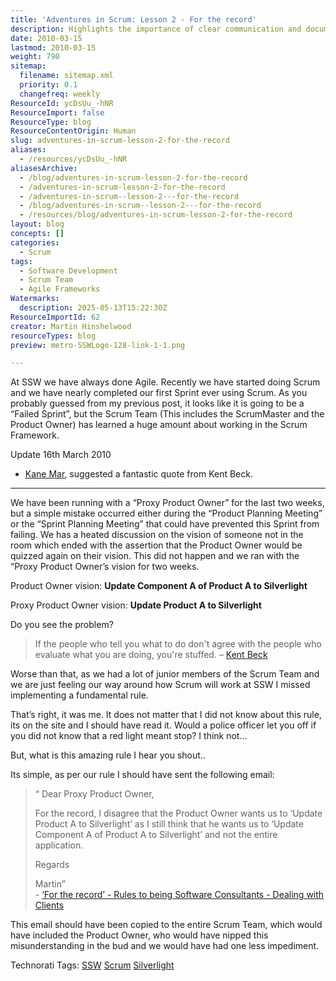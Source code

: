 ```yaml
---
title: 'Adventures in Scrum: Lesson 2 - For the record'
description: Highlights the importance of clear communication and documenting disagreements in Scrum to prevent misunderstandings and failed sprints, especially with proxy Product Owners.
date: 2010-03-15
lastmod: 2010-03-15
weight: 790
sitemap:
  filename: sitemap.xml
  priority: 0.1
  changefreq: weekly
ResourceId: ycDsUu_-hNR
ResourceImport: false
ResourceType: blog
ResourceContentOrigin: Human
slug: adventures-in-scrum-lesson-2-for-the-record
aliases:
  - /resources/ycDsUu_-hNR
aliasesArchive:
  - /blog/adventures-in-scrum-lesson-2-for-the-record
  - /adventures-in-scrum-lesson-2-for-the-record
  - /adventures-in-scrum--lesson-2---for-the-record
  - /blog/adventures-in-scrum--lesson-2---for-the-record
  - /resources/blog/adventures-in-scrum-lesson-2-for-the-record
layout: blog
concepts: []
categories:
  - Scrum
tags:
  - Software Development
  - Scrum Team
  - Agile Frameworks
Watermarks:
  description: 2025-05-13T15:22:30Z
ResourceImportId: 62
creator: Martin Hinshelwood
resourceTypes: blog
preview: metro-SSWLogo-128-link-1-1.png

---
```

At SSW we have always done Agile. Recently we have started doing Scrum and we have nearly completed our first Sprint ever using Scrum. As you probably guessed from my previous post, it looks like it is going to be a “Failed Sprint”, but the Scrum Team (This includes the ScrumMaster and the Product Owner) has learned a huge amount about working in the Scrum Framework.

Update 16th March 2010

- [Kane Mar](http://kanemar.com/), suggested a fantastic quote from Kent Beck.

---

We have been running with a “Proxy Product Owner” for the last two weeks, but a simple mistake occurred either during the “Product Planning Meeting” or the “Sprint Planning Meeting” that could have prevented this Sprint from failing. We has a heated discussion on the vision of someone not in the room which ended with the assertion that the Product Owner would be quizzed again on their vision. This did not happen and we ran with the “Proxy Product Owner’s vision for two weeks.

Product Owner vision: **Update Component A of Product A to Silverlight**

Proxy Product Owner vision: **Update Product A to Silverlight**

Do you see the problem?

> If the people who tell you what to do don't agree with the people who evaluate what you are doing, you're stuffed. – [Kent Beck](http://c2.com/wiki?KentBeck)

Worse than that, as we had a lot of junior members of the Scrum Team and we are just feeling our way around how Scrum will work at SSW I missed implementing a fundamental rule.

That’s right, it was me. It does not matter that I did not know about this rule, its on the site and I should have read it. Would a police officer let you off if you did not know that a red light meant stop? I think not…

But, what is this amazing rule I hear you shout..

Its simple, as per our rule I should have sent the following email:

> “ Dear Proxy Product Owner,
>
> For the record, I disagree that the Product Owner wants us to ‘Update Product A to Silverlight’ as I still think that he wants us to ‘Update Component A of Product A to Silverlight’ and not the entire application.
>
> Regards
>
> Martin”  
> \- [‘For the record’ - Rules to being Software Consultants - Dealing with Clients](http://www.ssw.com.au/ssw/Standards/Rules/RulesToBeingSoftwareConsultantsDealingWithClients.aspx#RecordDisagree)

This email should have been copied to the entire Scrum Team, which would have included the Product Owner, who would have nipped this misunderstanding in the bud and we would have had one less impediment.

Technorati Tags: [SSW](http://technorati.com/tags/SSW) [Scrum](http://technorati.com/tags/Scrum) [Silverlight](http://technorati.com/tags/Silverlight)
